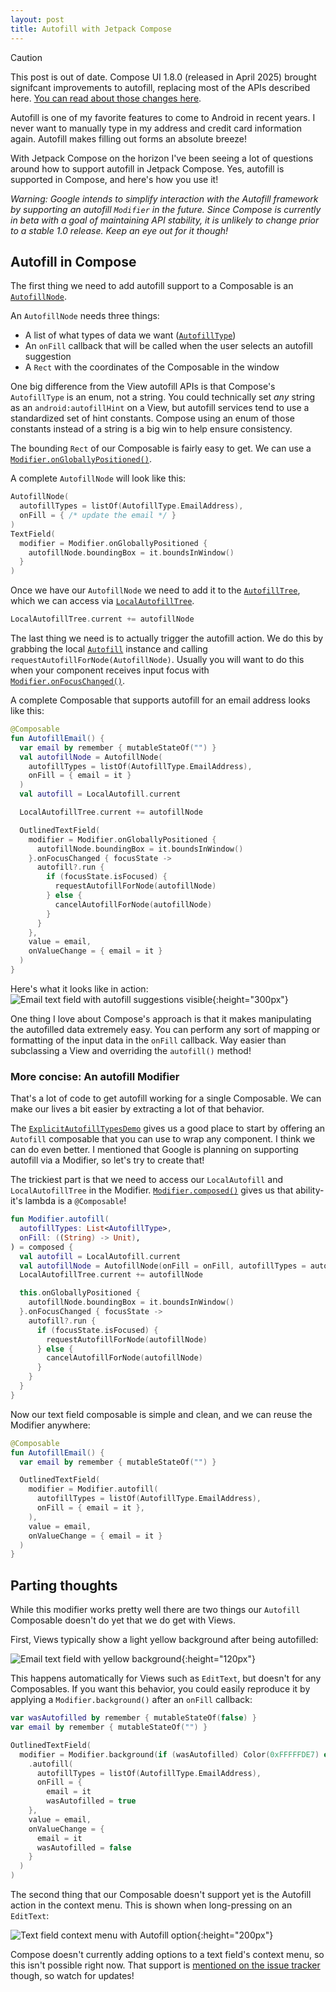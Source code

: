 ```yaml
---
layout: post
title: Autofill with Jetpack Compose
---
```


> [!CAUTION]
> This post is out of date. Compose UI 1.8.0 (released in April 2025) brought signifcant improvements to autofill, replacing most of the APIs described here.
> [You can read about those changes here](/2025/06/12/compose-autofill-update).

Autofill is one of my favorite features to come to Android in recent years. I never want to manually type in my address and credit card information again. Autofill makes filling out forms an absolute breeze!

With Jetpack Compose on the horizon I've been seeing a lot of questions around how to support autofill in Jetpack Compose. Yes, autofill is supported in Compose, and here's how you use it!

<!--more-->

_Warning: Google intends to simplify interaction with the Autofill framework by supporting an autofill `Modifier` in the future. Since Compose is currently in beta with a goal of maintaining API stability, it is unlikely to change prior to a stable 1.0 release. Keep an eye out for it though!_

## Autofill in Compose
The first thing we need to add autofill support to a Composable is an [`AutofillNode`](https://developer.android.com/reference/kotlin/androidx/compose/ui/autofill/AutofillNode).

An `AutofillNode` needs three things:
 * A list of what types of data we want ([`AutofillType`](https://developer.android.com/reference/kotlin/androidx/compose/ui/autofill/AutofillType))
 * An `onFill` callback that will be called when the user selects an autofill suggestion
 * A `Rect` with the coordinates of the Composable in the window

One big difference from the View autofill APIs is that Compose's `AutofillType` is an enum, not a string. You could technically set _any_ string as an `android:autofillHint` on a View, but autofill services tend to use a standardized set of hint constants. Compose using an enum of those constants instead of a string is a big win to help ensure consistency.

The bounding `Rect` of our Composable is fairly easy to get. We can use a [`Modifier.onGloballyPositioned()`](https://developer.android.com/reference/kotlin/androidx/compose/ui/layout/OnGloballyPositionedModifier#ongloballypositioned).

A complete `AutofillNode` will look like this:
```kotlin
AutofillNode(
  autofillTypes = listOf(AutofillType.EmailAddress),
  onFill = { /* update the email */ }
)
TextField(
  modifier = Modifier.onGloballyPositioned {
    autofillNode.boundingBox = it.boundsInWindow()
  }
)
```

Once we have our `AutofillNode` we need to add it to the [`AutofillTree`](https://developer.android.com/reference/kotlin/androidx/compose/ui/autofill/AutofillTree.html), which we can access via [`LocalAutofillTree`](https://developer.android.com/reference/kotlin/androidx/compose/ui/platform/package-summary#localautofilltree).

```kotlin
LocalAutofillTree.current += autofillNode
```

The last thing we need is to actually trigger the autofill action. We do this by grabbing the local [`Autofill`](https://developer.android.com/reference/kotlin/androidx/compose/ui/autofill/Autofill.html) instance and calling `requestAutofillForNode(AutofillNode)`. Usually you will want to do this when your component receives input focus with [`Modifier.onFocusChanged()`](https://developer.android.com/reference/kotlin/androidx/compose/ui/focus/package-summary#onfocuschanged).

A complete Composable that supports autofill for an email address looks like this:

```kotlin
@Composable
fun AutofillEmail() {
  var email by remember { mutableStateOf("") }
  val autofillNode = AutofillNode(
    autofillTypes = listOf(AutofillType.EmailAddress),
    onFill = { email = it }
  )
  val autofill = LocalAutofill.current

  LocalAutofillTree.current += autofillNode

  OutlinedTextField(
    modifier = Modifier.onGloballyPositioned {
      autofillNode.boundingBox = it.boundsInWindow()
    }.onFocusChanged { focusState ->
      autofill?.run {
        if (focusState.isFocused) {
          requestAutofillForNode(autofillNode)
        } else {
          cancelAutofillForNode(autofillNode)
        }
      }
    },
    value = email,
    onValueChange = { email = it }
  )
}
```

Here's what it looks like in action:
![Email text field with autofill suggestions visible](/public/assets/posts/compose_autofill/email_autofill.png){:height="300px"}

One thing I love about Compose's approach is that it makes manipulating the autofilled data extremely easy. You can perform any sort of mapping or formatting of the input data in the `onFill` callback. Way easier than subclassing a View and overriding the `autofill()` method!

### More concise: An autofill Modifier
That's a lot of code to get autofill working for a single Composable. We can make our lives a bit easier by extracting a lot of that behavior.

The [`ExplicitAutofillTypesDemo`](https://cs.android.com/androidx/platform/frameworks/support/+/androidx-main:compose/ui/ui/integration-tests/ui-demos/src/main/java/androidx/compose/ui/demos/autofill/ExplicitAutofillTypesDemo.kt) gives us a good place to start by offering an `Autofill` composable that you can use to wrap any component. I think we can do even better. I mentioned that Google is planning on supporting autofill via a Modifier, so let's try to create that!

The trickiest part is that we need to access our `LocalAutofill` and `LocalAutofillTree` in the Modifier. [`Modifier.composed()`](https://developer.android.com/reference/kotlin/androidx/compose/ui/package-summary#(androidx.compose.ui.Modifier).composed(kotlin.Function1,%20kotlin.Function1)) gives us that ability- it's lambda is a `@Composable`!

```kotlin
fun Modifier.autofill(
  autofillTypes: List<AutofillType>,
  onFill: ((String) -> Unit),
) = composed {
  val autofill = LocalAutofill.current
  val autofillNode = AutofillNode(onFill = onFill, autofillTypes = autofillTypes)
  LocalAutofillTree.current += autofillNode

  this.onGloballyPositioned {
    autofillNode.boundingBox = it.boundsInWindow()
  }.onFocusChanged { focusState ->
    autofill?.run {
      if (focusState.isFocused) {
        requestAutofillForNode(autofillNode)
      } else {
        cancelAutofillForNode(autofillNode)
      }
    }
  }
}
```

Now our text field composable is simple and clean, and we can reuse the Modifier anywhere:

```kotlin
@Composable
fun AutofillEmail() {
  var email by remember { mutableStateOf("") }

  OutlinedTextField(
    modifier = Modifier.autofill(
      autofillTypes = listOf(AutofillType.EmailAddress),
      onFill = { email = it },
    ),
    value = email,
    onValueChange = { email = it }
  )
}
```

## Parting thoughts
While this modifier works pretty well there are two things our `Autofill` Composable doesn't do yet that we do get with Views.

First, Views typically show a light yellow background after being autofilled:

![Email text field with yellow background](/public/assets/posts/compose_autofill/yellow_box.png){:height="120px"}

This happens automatically for Views such as `EditText`, but doesn't for any Composables. If you want this behavior, you could easily reproduce it by applying a `Modifier.background()` after an `onFill` callback:

```kotlin
var wasAutofilled by remember { mutableStateOf(false) }
var email by remember { mutableStateOf("") }

OutlinedTextField( 
  modifier = Modifier.background(if (wasAutofilled) Color(0xFFFFFDE7) else Color.Transparent)
    .autofill(
      autofillTypes = listOf(AutofillType.EmailAddress),
      onFill = {
        email = it
        wasAutofilled = true
    },
    value = email,
    onValueChange = {
      email = it
      wasAutofilled = false
    }
  )
)
```

The second thing that our Composable doesn't support yet is the Autofill action in the context menu. This is shown when long-pressing on an `EditText`:

![Text field context menu with Autofill option](/public/assets/posts/compose_autofill/context_menu.png){:height="200px"}

Compose doesn't currently adding options to a text field's context menu, so this isn't possible right now. That support is [mentioned on the issue tracker](https://issuetracker.google.com/issues/180639271) though, so watch for updates!